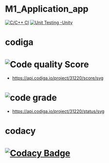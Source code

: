 # M1_Application_app

[![C/C++ CI](https://github.com/Coolbuyq/M1_Application_Advcalculator/actions/workflows/c-cpp.yml/badge.svg)](https://github.com/Coolbuyq/M1_Application_Advcalculator/actions/workflows/c-cpp.yml)
[![Unit Testing -Unity](https://github.com/Coolbuyq/M1_Application_Advcalculator/actions/workflows/unity.yml/badge.svg)](https://github.com/Coolbuyq/M1_Application_Advcalculator/actions/workflows/unity.yml)



# codiga
# ![Code quality Score](https://api.codiga.io/project/31220/score/svg)
- https://api.codiga.io/project/31220/score/svg

# ![code grade](https://api.codiga.io/project/31220/status/svg)
- https://api.codiga.io/project/31220/status/svg

# codacy
# [![Codacy Badge](https://app.codacy.com/project/badge/Grade/403c7a7b3823416c92ddc231697d9397)](https://www.codacy.com/gh/Coolbuyq/M1_Application_Advcalculator/dashboard?utm_source=github.com&amp;utm_medium=referral&amp;utm_content=Coolbuyq/M1_Application_Advcalculator&amp;utm_campaign=Badge_Grade) 



